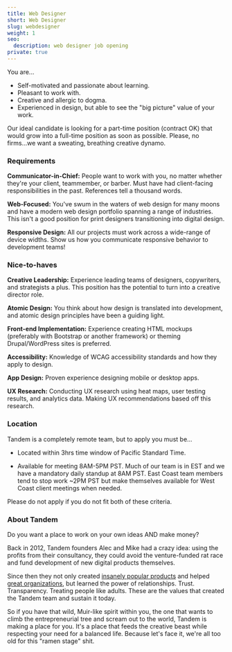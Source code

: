 ```yaml
---
title: Web Designer
short: Web Designer
slug: webdesigner
weight: 1
seo:
  description: web designer job opening
private: true
---
```



You are...

-   Self-motivated and passionate about learning.
-   Pleasant to work with.
-   Creative and allergic to dogma.
-   Experienced in design, but able to see the "big picture" value of your work.

Our ideal candidate is looking for a part-time position (contract OK) that would grow into a full-time position as soon as possible. Please, no firms...we want a sweating, breathing creative dynamo.

### Requirements

**Communicator-in-Chief:** People want to work with you, no matter whether they're your client, teammember, or barber. Must have had client-facing responsibilities in the past. References tell a thousand words.

**Web-Focused:** You've swum in the waters of web design for many moons and have a modern web design portfolio spanning a range of industries. This isn't a good position for print designers transitioning into digital design.

**Responsive Design:** All our projects must work across a wide-range of device widths. Show us how you communicate responsive behavior to development teams!

### Nice-to-haves

**Creative Leadership:** Experience leading teams of designers, copywriters, and strategists a plus. This position has the potential to turn into a creative director role.

**Atomic Design:** You think about how design is translated into development, and atomic design principles have been a guiding light.

**Front-end Implementation:** Experience creating HTML mockups (preferably with Bootstrap or another framework) or theming Drupal/WordPress sites is preferred.

**Accessibility:** Knowledge of WCAG accessibility standards and how they apply to design.

**App Design:** Proven experience designing mobile or desktop apps.

**UX Research:** Conducting UX research using heat maps, user testing results, and analytics data. Making UX recommendations based off this research.

### Location

Tandem is a completely remote team, but to apply you must be...

-   Located within 3hrs time window of Pacific Standard Time.

-   Available for meeting 8AM-5PM PST. Much of our team is in EST and we have a mandatory daily standup at 8AM PST. East Coast team members tend to stop work ~2PM PST but make themselves available for West Coast client meetings when needed.

Please do not apply if you do not fit both of these criteria.

### About Tandem

Do you want a place to work on your own ideas AND make money?

Back in 2012, Tandem founders Alec and Mike had a crazy idea: using the profits from their consultancy, they could avoid the venture-funded rat race and fund development of new digital products themselves.

Since then they not only created [insanely popular products](https://docs.devwithlando.io) and helped [great organizations](https://thinktandem.io/work), but learned the power of relationships. Trust. Transparency. Treating people like adults. These are the values that created the Tandem team and sustain it today.

So if you have that wild, Muir-like spirit within you, the one that wants to climb the entrepreneurial tree and scream out to the world, Tandem is making a place for you. It's a place that feeds the creative beast while respecting your need for a balanced life. Because let's face it, we're all too old for this "ramen stage" shit.
